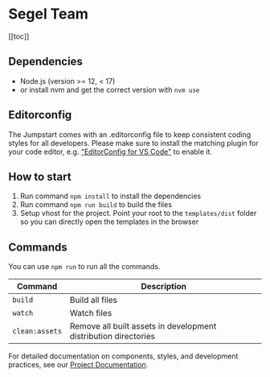 
# Segel Team 

[[toc]]

## Dependencies

- Node.js (version >= 12, < 17)
- or install nvm and get the correct version with `nvm use`

## Editorconfig

The Jumpstart comes with an .editorconfig file to keep consistent coding styles for all developers. Please make sure to install the matching plugin for your code editor, e.g. ["EditorConfig for VS Code"](https://marketplace.visualstudio.com/items?itemName=EditorConfig.EditorConfig) to enable it.

## How to start

1. Run command `npm install` to install the dependencies
2. Run command `npm run build` to build the files
3. Setup vhost for the project. Point your root to the `templates/dist` folder so you can directly open the templates in the browser

## Commands

You can use `npm run` to run all the commands.

| Command | Description |
| --- | --- |
| `build` | Build all files |
| `watch` | Watch files |
| `clean:assets` | Remove all built assets in development distribution directories |

For detailed documentation on components, styles, and development practices, see our [Project Documentation](/documentation.md).
